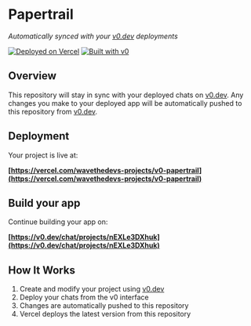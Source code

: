 # Papertrail

*Automatically synced with your [v0.dev](https://v0.dev) deployments*

[![Deployed on Vercel](https://img.shields.io/badge/Deployed%20on-Vercel-black?style=for-the-badge&logo=vercel)](https://vercel.com/wavethedevs-projects/v0-papertrail)
[![Built with v0](https://img.shields.io/badge/Built%20with-v0.dev-black?style=for-the-badge)](https://v0.dev/chat/projects/nEXLe3DXhuk)

## Overview

This repository will stay in sync with your deployed chats on [v0.dev](https://v0.dev).
Any changes you make to your deployed app will be automatically pushed to this repository from [v0.dev](https://v0.dev).

## Deployment

Your project is live at:

**[https://vercel.com/wavethedevs-projects/v0-papertrail](https://vercel.com/wavethedevs-projects/v0-papertrail)**

## Build your app

Continue building your app on:

**[https://v0.dev/chat/projects/nEXLe3DXhuk](https://v0.dev/chat/projects/nEXLe3DXhuk)**

## How It Works

1. Create and modify your project using [v0.dev](https://v0.dev)
2. Deploy your chats from the v0 interface
3. Changes are automatically pushed to this repository
4. Vercel deploys the latest version from this repository